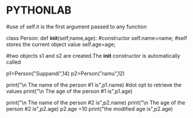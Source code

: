 # PYTHONLAB
#use of self.it is the first argument passed to any function

class Person:
    def __init__(self,name,age): #constructor
        self.name=name; #self stores the current object value
        self.age=age;

#two objects s1 and s2 are created.The __init__ constructor is automatically called

p1=Person("Suppandi",14)
p2=Person("ramu",12)

print("\n The name of the person #1 is",p1.name) #dot opt to retrieve the values
print("\n The age of the person #1 is",p1.age)


print("\n The name of the person #2 is",p2.name)
print("\n The age of the person #2 is",p2.age)
p2.age =10
print("the modified age is",p2.age)
